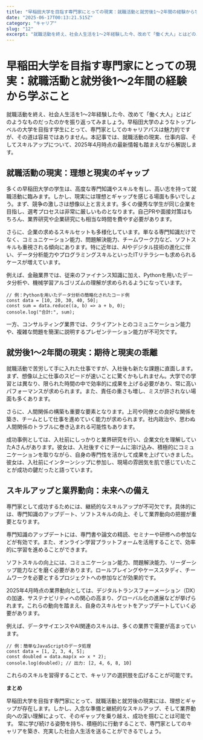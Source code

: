 ```yaml
---
title: "早稲田大学を目指す専門家にとっての現実：就職活動と就労後1～2年間の経験から学ぶこと"
date: "2025-06-17T00:13:21.515Z"
category: "キャリア"
slug: "12"
excerpt: "就職活動を終え、社会人生活を1～2年経験した今、改めて「働く大人」とはどのようなものだったのかを振り返ってみましょう。早稲田大学のようなトップレベルの大学を目指す学生にとって、専門家としてのキャリアパスは魅力的ですが、その道は容易ではありません。本記事では、就職活動の現実、仕事内容、そしてスキルアッ..."
---
```


# 早稲田大学を目指す専門家にとっての現実：就職活動と就労後1～2年間の経験から学ぶこと

就職活動を終え、社会人生活を1～2年経験した今、改めて「働く大人」とはどのようなものだったのかを振り返ってみましょう。早稲田大学のようなトップレベルの大学を目指す学生にとって、専門家としてのキャリアパスは魅力的ですが、その道は容易ではありません。本記事では、就職活動の現実、仕事内容、そしてスキルアップについて、2025年4月時点の最新情報も踏まえながら解説します。


## 就職活動の現実：理想と現実のギャップ

多くの早稲田大学の学生は、高度な専門知識やスキルを有し、高い志を持って就職活動に臨みます。しかし、現実には理想とギャップを感じる場面も多いでしょう。まず、競争の激しさは想像以上と言えます。多くの優秀な学生が同じ企業を目指し、選考プロセスは非常に厳しいものとなります。自己PRや面接対策はもちろん、業界研究や企業研究にも相当な時間を費やす必要があります。

さらに、企業の求めるスキルセットも多様化しています。単なる専門知識だけでなく、コミュニケーション能力、問題解決能力、チームワーク力など、ソフトスキルも重視される傾向にあります。特に近年は、AIやデジタル技術の進化に伴い、データ分析能力やプログラミングスキルといったITリテラシーも求められるケースが増えています。

例えば、金融業界では、従来のファイナンス知識に加え、Pythonを用いたデータ分析や、機械学習アルゴリズムの理解が求められるようになっています。

```
// 例：Pythonを用いたデータ分析の簡略化されたコード例
const data = [10, 20, 30, 40, 50];
const sum = data.reduce((a, b) => a + b, 0);
console.log("合計:", sum);
```

一方、コンサルティング業界では、クライアントとのコミュニケーション能力や、複雑な問題を簡潔に説明するプレゼンテーション能力が不可欠です。


## 就労後1～2年間の現実：期待と現実の乖離

就職活動で苦労して手に入れた仕事ですが、入社後も新たな課題に直面します。まず、想像以上に仕事のスピードが速いことに驚くかもしれません。大学での学習とは異なり、限られた時間の中で効率的に成果を上げる必要があり、常に高いパフォーマンスが求められます。また、責任の重さも増し、ミスが許されない場面も多くあります。

さらに、人間関係の構築も重要な要素となります。上司や同僚との良好な関係を築き、チームとして仕事を進めていく能力が求められます。社内政治や、思わぬ人間関係のトラブルに巻き込まれる可能性もあります。

成功事例としては、入社前にしっかりと業界研究を行い、企業文化を理解していたAさんがあります。彼女は、入社後すぐにチームに溶け込み、積極的にコミュニケーションを取りながら、自身の専門性を活かして成果を上げていきました。彼女は、入社前にインターンシップに参加し、現場の雰囲気を肌で感じていたことが成功の鍵だったと語っています。


## スキルアップと業界動向：未来への備え

専門家として成功するためには、継続的なスキルアップが不可欠です。具体的には、専門知識のアップデート、ソフトスキルの向上、そして業界動向の把握が重要となります。

専門知識のアップデートには、専門書や論文の精読、セミナーや研修への参加などが有効です。また、オンライン学習プラットフォームを活用することで、効率的に学習を進めることができます。

ソフトスキルの向上には、コミュニケーション能力、問題解決能力、リーダーシップ能力などを磨く必要があります。ロールプレイングやケーススタディ、チームワークを必要とするプロジェクトへの参加などが効果的です。

2025年4月時点の業界動向としては、デジタルトランスフォーメーション（DX）の加速、サステナビリティへの関心の高まり、グローバル化の進展などが挙げられます。これらの動向を踏まえ、自身のスキルセットをアップデートしていく必要があります。

例えば、データサイエンスやAI関連のスキルは、多くの業界で需要が高まっています。

```
// 例：簡単なJavaScriptのデータ処理
const data = [1, 2, 3, 4, 5];
const doubled = data.map(x => x * 2);
console.log(doubled); // 出力: [2, 4, 6, 8, 10]
```

これらのスキルを習得することで、キャリアの選択肢を広げることが可能です。


**まとめ**

早稲田大学を目指す専門家にとって、就職活動と就労後の現実には、理想とギャップが存在します。しかし、入念な準備と継続的なスキルアップ、そして業界動向への深い理解によって、そのギャップを乗り越え、成功を掴むことは可能です。  常に学び続ける姿勢を持ち、積極的に行動することで、専門家としてのキャリアを築き、充実した社会人生活を送ることができるでしょう。
